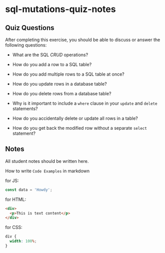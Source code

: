 # sql-mutations-quiz-notes

## Quiz Questions

After completing this exercise, you should be able to discuss or answer the following questions:

- What are the SQL _CRUD_ operations?

- How do you add a row to a SQL table?

- How do you add multiple rows to a SQL table at once?

- How do you update rows in a database table?

- How do you delete rows from a database table?

- Why is it important to include a `where` clause in your `update` and `delete` statements?

- How do you accidentally delete or update all rows in a table?

- How do you get back the modified row without a separate `select` statement?

## Notes

All student notes should be written here.

How to write `Code Examples` in markdown

for JS:

```javascript
const data = 'Howdy';
```

for HTML:

```html
<div>
  <p>This is text content</p>
</div>
```

for CSS:

```css
div {
  width: 100%;
}
```
